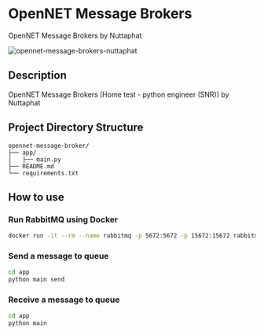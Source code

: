 # OpenNET Message Brokers

OpenNET Message Brokers by Nuttaphat

![opennet-message-brokers-nuttaphat](https://github.com/user-attachments/assets/dcdf0c37-21c7-4cdd-9ed4-1a31370c1c1e)

## Description

OpenNET Message Brokers (Home test - python engineer (SNR)) by Nuttaphat

## Project Directory Structure

```raw
opennet-message-broker/
├── app/
│   ├── main.py
├── README.md
└── requirements.txt
```

## How to use

### Run RabbitMQ using Docker

```bash
docker run -it --rm --name rabbitmq -p 5672:5672 -p 15672:15672 rabbitmq:4.0-management
```

### Send a message to queue

```bash
cd app
python main send
```

### Receive a message to queue

```bash
cd app
python main
```
